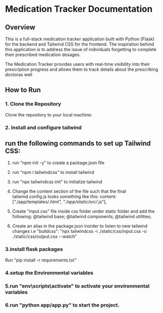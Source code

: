 # Medication Tracker Documentation

## Overview

This is a full-stack medication tracker application built with Python (Flask) for the backend and Tailwind CSS for the frontend. The inspiration behind this application is to address the issue of individuals forgetting to complete their prescribed medication dosages.

The Medication Tracker provides users with real-time visibility into their prescription progress and allows them to track details about the prescribing doctoras well

## How to Run

### 1. Clone the Repository

Clone the repository to your local machine:
### 2. Install and configure tailwind

## run the following commands to set up Tailwind CSS:
1. run "npm init -y" to create a package.json file
2. run "npm i tailwindcss" to install tailwind
3. run "npx tailwindcss init" to initialize tailwind
4. Change the content section of the file such that the final tailwind.config.js looks something like this:
    content: ["./app/templates/*.html", "./app/static/src/*.js"],
5. Create "input.css" file inside css folder under static folder and add the following:
    @tailwind base;
    @tailwind components;
    @tailwind utilities;

6. Create an alias in the package.json inorder to listen to new tailwind changes i.e
    "buildcss": "npx tailwindcss -i ./static/css/input.css -o ./static/css/output.css --watch"

### 3.install flask packages
Run "pip install -r requirements.txt"

### 4.setup the Environmental variables
### 5.run "env\scripts\activate" to activate your environmental variables
### 6.run "python app/app.py" to start the project.